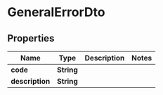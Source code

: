 

# GeneralErrorDto

## Properties

Name | Type | Description | Notes
------------ | ------------- | ------------- | -------------
**code** | **String** |  | 
**description** | **String** |  | 



